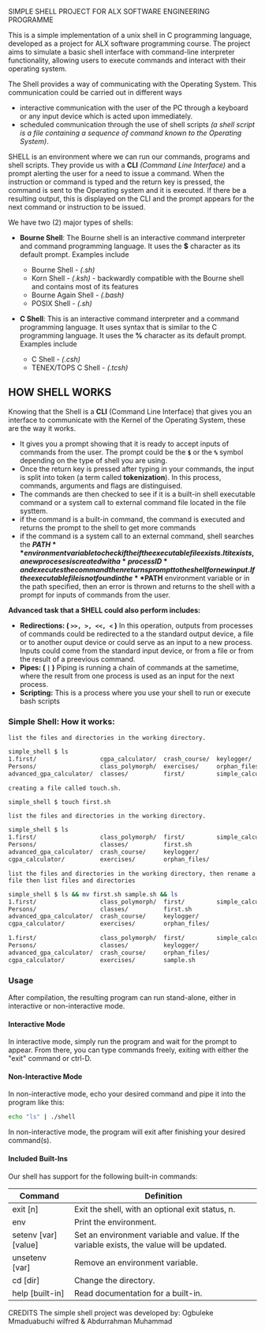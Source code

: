 SIMPLE SHELL PROJECT FOR ALX SOFTWARE ENGINEERING PROGRAMME


This is a simple implementation of a unix shell in C programming language, developed as a project for ALX software programming course. The project aims to simulate a basic shell interface with command-line interpreter functionality, allowing users to execute commands and interact with their operating system.


The Shell provides a way of communicating with the Operating System. This communication could be carried out in different ways

- interactive communication with the user of the PC through a keyboard or any input device which is acted upon immediately.
- scheduled communication through the use of shell scripts *(a shell script is a file containing a sequence of command known to the Operating System)*.

SHELL is an environment where we can run our commands, programs and shell scripts. They provide us with a **CLI** *(Command Line Interface)* and a prompt alerting the user for a need to issue a command. When the instruction or command is typed and the return key is pressed, the command is sent to the Operating system and it is executed. If there be a resulting output, this is displayed on the CLI and the prompt appears for the next command or instruction to be issued.
  
We have two (2) major types of shells:

- **Bourne Shell**: The Bourne shell is an interactive command interpreter and command programming language. It uses the **$** character as its default prompt. Examples include
  - Bourne Shell - *(.sh)*
  - Korn Shell - *(.ksh)* - backwardly compatible with the Bourne shell and contains most of its features
  - Bourne Again Shell - *(.bash)*
  - POSIX Shell - *(.sh)*
 
- **C Shell**: This is an interactive command interpreter and a command programming language. It uses syntax that is similar to the C programming language. It uses the **%** character as its default prompt. Examples include
  - C Shell - *(.csh)*
  - TENEX/TOPS C Shell - *(.tcsh)*
 
## HOW SHELL WORKS

Knowing that the Shell is a **CLI** (Command Line Interface) that gives you an interface to communicate with the Kernel of the Operating System, these are the way it works.
- It gives you a prompt showing that it is ready to accept inputs of commands from the user. The prompt could be the **`$`** or the **`%`** symbol depending on the type of shell you are using.
- Once the return key is pressed after typing in your commands, the input is split into token (a term called **tokenization**). In this process, commands, arguments and flags are distinguised.
- The commands are then checked to see if it is a built-in shell executable command or a system call to external command file located in the file systtem.
- if the command is a built-in command, the command is executed and returns the prompt to the shell to get more commands
- if the command is a system call to an external command, shell searches the **$PATH** environment variable to check if the if the executable file exists. It it exists, a new proceses is created with a *processID* and executes the command then returns prompt to the shell for new input. If the executable file is not found in the **$PATH** environment variable or in the path specified, then an error is thrown and returns to the shell with a prompt for inputs of commands from the user.

**Advanced task that a SHELL could also perform includes:**

- **Redirections: ( `>>, >, <<, <` )** In this operation, outputs from processes of commands could be redirected to a the standard output device, a file or to another ouput device or could serve as an input to a new process. Inputs could come from the standard input device, or from a file or from the result of a preevious command.
- **Pipes: ( `|` )** Piping is running a chain of commands at the sametime, where the result from one process is used as an input for the next process. 
- **Scripting:** This is a process where you use your shell to run or execute bash scripts 

### Simple Shell: How it works:

`list the files and directories in the working directory.`
```bash
simple_shell $ ls
1.first/                  cgpa_calculator/  crash_course/  keylogger/
Persons/                  class_polymorph/  exercises/     orphan_files/
advanced_gpa_calculator/  classes/          first/         simple_calculator/
```

`creating a file called touch.sh.`
```bash
simple_shell $ touch first.sh
```

`list the files and directories in the working directory.`
```bash
simple_shell $ ls
1.first/                  class_polymorph/  first/         simple_calculator/
Persons/                  classes/          first.sh
advanced_gpa_calculator/  crash_course/     keylogger/
cgpa_calculator/          exercises/        orphan_files/
```

`list the files and directories in the working directory, then rename a file then list files and directories`
```bash
simple_shell $ ls && mv first.sh sample.sh && ls
1.first/                  class_polymorph/  first/         simple_calculator/
Persons/                  classes/          first.sh
advanced_gpa_calculator/  crash_course/     keylogger/
cgpa_calculator/          exercises/        orphan_files/

1.first/                  class_polymorph/  first/         simple_calculator/
Persons/                  classes/          keylogger/
advanced_gpa_calculator/  crash_course/     orphan_files/
cgpa_calculator/          exercises/        sample.sh
```

### Usage

After compilation, the resulting program can run stand-alone, either in interactive or non-interactive mode.

#### Interactive Mode

In interactive mode, simply run the program and wait for the prompt to appear. From there, you can type commands freely, exiting with either the "exit" command or ctrl-D.

#### Non-Interactive Mode

In non-interactive mode, echo your desired command and pipe it into the program like this:

```sh
echo "ls" | ./shell
```

In non-interactive mode, the program will exit after finishing your desired command(s).

#### Included Built-Ins

Our shell has support for the following built-in commands:

| Command             | Definition                                                                                |
| ------------------- | ----------------------------------------------------------------------------------------- |
| exit [n]            | Exit the shell, with an optional exit status, n.                                          |
| env                 | Print the environment.                                                                    |
| setenv [var][value] | Set an environment variable and value. If the variable exists, the value will be updated. |
| unsetenv [var]      | Remove an environment variable.                                                           |
| cd [dir]            | Change the directory.                                                                     |
| help [built-in]     | Read documentation for a built-in.                                                        |
CREDITS
The simple shell project was developed by:
 Ogbuleke Mmaduabuchi wilfred & Abdurrahman Muhammad

